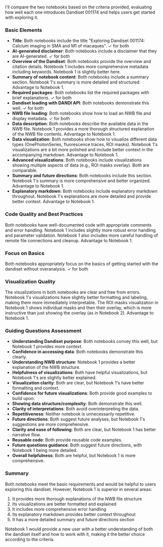 I'll compare the two notebooks based on the criteria provided, evaluating how well each one introduces Dandiset 001174 and helps users get started with exploring it.

### Basic Elements
- **Title**: Both notebooks include the title "Exploring Dandiset 001174: Calcium imaging in SMA and M1 of macaques". ✓ for both
- **AI-generated disclaimer**: Both notebooks include a disclaimer that they are AI-generated. ✓ for both
- **Overview of the Dandiset**: Both notebooks provide the overview and citation details. Notebook 1 includes more comprehensive metadata including keywords. Notebook 1 is slightly better here.
- **Summary of notebook content**: Both notebooks include a summary section. Notebook 1's summary is more detailed and structured. Advantage to Notebook 1.
- **Required packages**: Both notebooks list the required packages with brief explanations. ✓ for both
- **Dandiset loading with DANDI API**: Both notebooks demonstrate this well. ✓ for both
- **NWB file loading**: Both notebooks show how to load an NWB file and display metadata. ✓ for both
- **Data description**: Both notebooks describe the available data in the NWB file. Notebook 1 provides a more thorough structured explanation of the NWB file contents. Advantage to Notebook 1.
- **Data visualization**: Both notebooks show how to visualize different data types (OnePhotonSeries, fluorescence traces, ROI masks). Notebook 1's visualizations are a bit more polished and include better context in the accompanying markdown. Advantage to Notebook 1.
- **Advanced visualizations**: Both notebooks include visualizations showing multiple aspects of data (e.g., ROI masks overlay). Both are comparable.
- **Summary and future directions**: Both notebooks include this section. Notebook 1's summary is more comprehensive and better organized. Advantage to Notebook 1.
- **Explanatory markdown**: Both notebooks include explanatory markdown throughout. Notebook 1's explanations are more detailed and provide better context. Advantage to Notebook 1.

### Code Quality and Best Practices
Both notebooks have well-documented code with appropriate comments and error handling. Notebook 1 includes slightly more robust error handling and parameter validation. Notebook 1 also includes more careful handling of remote file connections and cleanup. Advantage to Notebook 1.

### Focus on Basics
Both notebooks appropriately focus on the basics of getting started with the dandiset without overanalysis. ✓ for both

### Visualization Quality
The visualizations in both notebooks are clear and free from errors. Notebook 1's visualizations have slightly better formatting and labeling, making them more immediately interpretable. The ROI masks visualization in Notebook 1 shows individual masks and then their overlay, which is more instructive than just showing the overlay (as in Notebook 2). Advantage to Notebook 1.

### Guiding Questions Assessment
- **Understanding Dandiset purpose**: Both notebooks convey this well, but Notebook 1 provides more context.
- **Confidence in accessing data**: Both notebooks demonstrate this clearly.
- **Understanding NWB structure**: Notebook 1 provides a better explanation of the NWB structure.
- **Helpfulness of visualizations**: Both have helpful visualizations, but Notebook 1's are slightly better explained.
- **Visualization clarity**: Both are clear, but Notebook 1's have better formatting and context.
- **Confidence for future visualizations**: Both provide good examples to build upon.
- **Showing data structure/complexity**: Both demonstrate this well.
- **Clarity of interpretations**: Both avoid overinterpreting the data.
- **Repetitiveness**: Neither notebook is unnecessarily repetitive.
- **Future directions**: Both suggest future analyses, but Notebook 1's suggestions are more comprehensive.
- **Clarity and ease of following**: Both are clear, but Notebook 1 has better narrative flow.
- **Reusable code**: Both provide reusable code examples.
- **Future questions guidance**: Both suggest future directions, with Notebook 1 being more detailed.
- **Overall helpfulness**: Both are helpful, but Notebook 1 is more comprehensive.

### Summary
Both notebooks meet the basic requirements and would be helpful to users exploring this dandiset. However, Notebook 1 is superior in several areas:
1. It provides more thorough explanations of the NWB file structure
2. Its visualizations are better formatted and explained
3. It includes more comprehensive error handling
4. Its explanatory markdown provides better context throughout
5. It has a more detailed summary and future directions section

Notebook 1 would provide a new user with a better understanding of both the dandiset itself and how to work with it, making it the better choice according to the criteria.